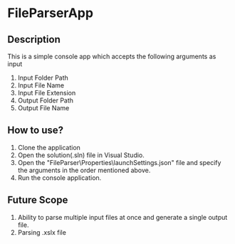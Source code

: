 # FileParserApp

## Description
This is a simple console app which accepts the following arguments as input
1. Input Folder Path
2. Input File Name
3. Input File Extension
4. Output Folder Path
5. Output File Name
    
## How to use?
  1. Clone the application
  2. Open the solution(.sln) file in Visual Studio.
  4. Open the "FileParser\Properties\launchSettings.json" file and specify the arguments in the order mentioned above.
  5. Run the console application.

## Future Scope
  1. Ability to parse multiple input files at once and generate a single output file.
  2. Parsing .xslx file
